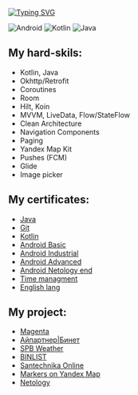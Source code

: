 [![Typing SVG](https://readme-typing-svg.demolab.com?font=Fira+Code&size=30&pause=1000&color=00F70E&background=00BEFF00&vCenter=true&repeat=true&width=700&lines=Nikita+Zarubin+-+Android+Developer)](https://git.io/typing-svg)

![Android](https://img.shields.io/badge/Android-3DDC84?style=for-the-badge&logo=android&logoColor=white) ![Kotlin](https://img.shields.io/badge/kotlin-%237F52FF.svg?style=for-the-badge&logo=kotlin&logoColor=white) ![Java](https://img.shields.io/badge/java-%23ED8B00.svg?style=for-the-badge&logo=java&logoColor=white)


## My hard-skils:
- Kotlin, Java
- Okhttp/Retrofit
- Coroutines
- Room
- Hilt, Koin
- MVVM, LiveData, Flow/StateFlow
- Clean Architecture
- Navigation Components
- Paging
- Yandex Map Kit
- Pushes (FCM)
- Glide
- Image picker

## My certificates:
- [Java](https://github.com/NikitaZar/NikitaZar/blob/main/certificates/certificate_Java.pdf "Java")
- [Git](https://github.com/NikitaZar/NikitaZar/blob/main/certificates/certificate_Git.pdf "Git")
- [Kotlin](https://github.com/NikitaZar/NikitaZar/blob/main/certificates/certificate_Kotlin.pdf "Kotlin")
- [Android Basic](https://github.com/NikitaZar/NikitaZar/blob/main/certificates/certificate_AndroidBasic.pdf "Android Basic")
- [Android Industrial](https://github.com/NikitaZar/NikitaZar/blob/main/certificates/certificate_AndIn.pdf "Android Industrial")
- [Android Advanced](https://github.com/NikitaZar/NikitaZar/blob/main/certificates/certificate_AndAd.pdf "Android Advanced")
- [Android Netology end](https://github.com/NikitaZar/NikitaZar/blob/main/certificates/Netology_Android.pdf "Android final")
- [Time managment](https://github.com/NikitaZar/NikitaZar/blob/main/certificates/NetologyTimeManagment.pdf "Time management")
- [English lang](https://github.com/NikitaZar/NikitaZar/blob/main/certificates/PreInt.jpeg "English lang")

## My project:
- [Magenta](https://github.com/NikitaZar/Magenta)
- [Айпартнер|Бинет](https://github.com/NikitaZar/BNET "BNET")
- [SPB Weather](https://github.com/NikitaZar/SPB-Weather "SPB Weather")
- [BINLIST](https://github.com/NikitaZar/BINLIST.NET "BINLIST")
- [Santechnika Online](https://github.com/NikitaZar/test_santehnika-online "Santechnika Online")
- [Markers on Yandex Map](https://github.com/NikitaZar/Markers-on-Yandex-Maps "[Markers on Yandex Map")
- [Netology](https://github.com/NikitaZar/Netology_AndroidIndustrial "Netology")
